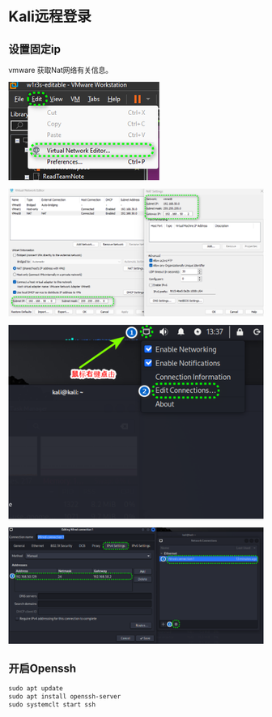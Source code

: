 # Kali远程登录

## 设置固定ip

vmware 获取Nat网络有关信息。

![image-20240601104142723](./assets/image-20240601104142723.png)

![image-20240601103650542](./assets/image-20240601103650542.png)

![image-20240601103922094](./assets/image-20240601103922094.png)

![image-20240601104342430](./assets/image-20240601104342430.png)

## 开启Openssh

```shell
sudo apt update
sudo apt install openssh-server
sudo systemclt start ssh
```

